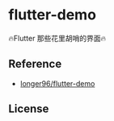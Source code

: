 # flutter-demo


🔥Flutter 那些花里胡哨的界面🔥 

## Reference


- [longer96/flutter-demo](https://github.com/longer96/flutter-demo)

## License


